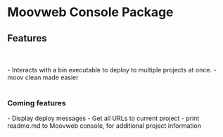 <h1>Moovweb Console Package</h1>  

<h2>Features</h2>
<br><br>
- Interacts with a bin executable to deploy to multiple projects at once.
- moov clean made easier
<br><br>
<h3>Coming features</h3>
  - Display deploy messages
  - Get all URLs to current project
  - print readme.md to Moovweb console, for additional project information
